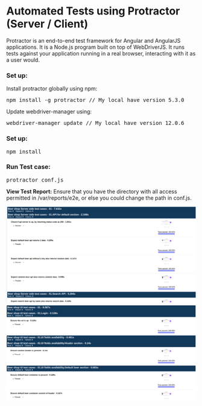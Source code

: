 # Automated Tests using Protractor (Server / Client)

Protractor is an end-to-end test framework for Angular and AngularJS applications.
It is a Node.js program built on top of WebDriverJS.
It runs tests against your application running in a real browser, interacting with it as a user would.

### Set up:
Install protractor globally using npm:
<pre>
npm install -g protractor // My local have version 5.3.0
</pre>

Update webdriver-manager using:
<pre>
webdriver-manager update // My local have version 12.0.6
</pre>

### Set up:
<pre>
npm install
</pre>

### Run Test case:
<pre>
protractor conf.js
</pre>

**View Test Report:**
Ensure that you have the directory with all access permitted in /var/reports/e2e, or else you could change the path in conf.js.

![alt text](../img/server.png)
![alt text](../img/client.png)
